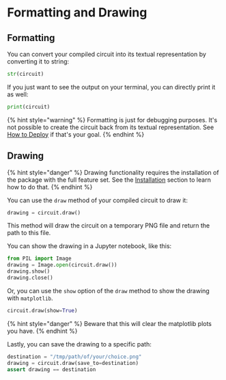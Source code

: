 # Formatting and Drawing

## Formatting

You can convert your compiled circuit into its textual representation by converting it to string:

<!--pytest-codeblocks:skip-->
```python
str(circuit)
```

If you just want to see the output on your terminal, you can directly print it as well:

<!--pytest-codeblocks:skip-->
```python
print(circuit)
```

{% hint style="warning" %}
Formatting is just for debugging purposes. It's not possible to create the circuit back from its textual representation. See [How to Deploy](../howto/deploy.md) if that's your goal.
{% endhint %}

## Drawing

{% hint style="danger" %}
Drawing functionality requires the installation of the package with the full feature set. See the [Installation](../getting-started/installing.md) section to learn how to do that.
{% endhint %}

You can use the `draw` method of your compiled circuit to draw it:

<!--pytest-codeblocks:skip-->
```python
drawing = circuit.draw()
```

This method will draw the circuit on a temporary PNG file and return the path to this file.

You can show the drawing in a Jupyter notebook, like this:

<!--pytest-codeblocks:skip-->
```python
from PIL import Image
drawing = Image.open(circuit.draw())
drawing.show()
drawing.close()
```

Or, you can use the `show` option of the `draw` method to show the drawing with `matplotlib`.

<!--pytest-codeblocks:skip-->
```python
circuit.draw(show=True)
```

{% hint style="danger" %}
Beware that this will clear the matplotlib plots you have.
{% endhint %}

Lastly, you can save the drawing to a specific path:

<!--pytest-codeblocks:skip-->
```python
destination = "/tmp/path/of/your/choice.png"
drawing = circuit.draw(save_to=destination)
assert drawing == destination
```

